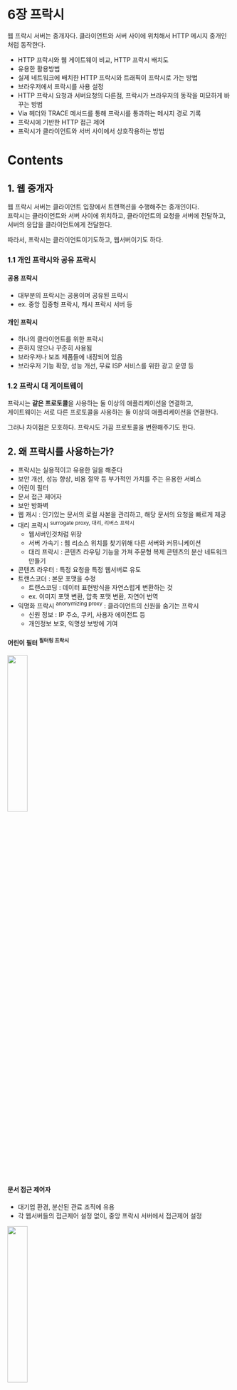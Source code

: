 <h1>6장 프락시</h1>

웹 프락시 서버는 중개자다. 클라이언트와 서버 사이에 위치해서 HTTP 메시지 중개인 처럼 동작한다.

- HTTP 프락시와 웹 게이트웨이 비교, HTTP 프락시 배치도
- 유용한 활용방법
- 실제 네트워크에 배치한 HTTP 프락시와 트래픽이 프락시로 가는 방법
- 브라우저에서 프락시를 사용 설정
- HTTP 프락시 요청과 서버요청의 다른점, 프락시가 브라우저의 동작을 미묘하게 바꾸는 방법
- Via 헤더와 TRACE 메서드를 통해 프락시를 통과하는 메시지 경로 기록
- 프락시에 기반한 HTTP 접근 제어
- 프락시가 클라이언트와 서버 사이에서 상호작용하는 방법

# Contents

## 1. 웹 중개자

웹 프락시 서버는 클라이언트 입장에서 트랜잭션을 수행해주는 중개인이다.  
프락시는 클라이언트와 서버 사이에 위치하고, 클라이언트의 요청을 서버에 전달하고, 서버의 응답을 클라이언트에게 전달한다.

따라서, 프락시는 클라이언트이기도하고, 웹서버이기도 하다.

### 1.1 개인 프락시와 공유 프락시

#### 공용 프락시

- 대부분의 프락시는 공용이며 공유된 프락시
- ex. 중앙 집중형 프락시, 캐시 프락시 서버 등

#### 개인 프락시

- 하나의 클라이언트를 위한 프락시
- 흔하지 않으나 꾸준히 사용됨
- 브라우저나 보조 제품들에 내장되어 있음
- 브라우저 기능 확장, 성능 개선, 무료 ISP 서비스를 위한 광고 운영 등

### 1.2 프락시 대 게이트웨이

프락시는 **같은 프로토콜**을 사용하는 둘 이상의 애플리케이션을 연결하고,  
게이트웨이는 서로 다른 프로토콜을 사용하는 둘 이상의 애플리케이션을 연결한다.

그러나 차이점은 모호하다. 프락시도 가끔 프로토콜을 변환해주기도 한다.

## 2. 왜 프락시를 사용하는가?

- 프락시는 실용적이고 유용한 일을 해준다
- 보안 개선, 성능 향상, 비용 절약 등 부가적인 가치를 주는 유용한 서비스
- 어린이 필터
- 문서 접근 제어자
- 보안 방화벽
- 웹 캐시 : 인기있는 문서의 로컬 사본을 관리하고, 해당 문서의 요청을 빠르게 제공
- 대리 프락시 <sup>surrogate proxy, 대리, 리버스 프락시</sup>
    - 웹서버인것처럼 위장
    - 서버 가속기 : 웹 리소스 위치를 찾기위해 다른 서버와 커뮤니케이션
    - 대리 프락시 : 콘텐츠 라우팅 기능을 가져 주문형 복제 콘텐츠의 분산 네트워크 만들기
- 콘텐츠 라우터 : 특정 요청을 특정 웹서버로 유도
- 트랜스코더 : 본문 포맷을 수정
    - 트랜스코딩 : 데이터 표현방식을 자연스럽게 변환하는 것
    - ex. 이미지 포맷 변환, 압축 포맷 변환, 자연어 번역
- 익명화 프락시 <sup>anonymizing proxy</sup> : 클라이언트의 신원을 숨기는 프락시
    - 신원 정보 : IP 주소, 쿠키, 사용자 에이전트 등
    - 개인정보 보호, 익명성 보방에 기여

#### 어린이 필터 <sup>필터링 프락시</sup>

<img src="img_2.png"  width="30%"/>  

#### 문서 접근 제어자

- 대기업 환경, 분산된 관료 조직에 유용
- 각 웹서버들의 접근제어 설정 없이, 중앙 프락시 서버에서 접근제어 설정

<img src="img_4.png"  width="30%"/>  

#### 보안 방화벽

- 네트워크 보안 엔지니어가 보안 강화를 위해 사용
- 프락시 서버가 조직에 들어오고 나가는 응용 프로토콜 통제
- hook 제공

<img src="img_5.png"  width="30%"/>

## 3. 프락시는 어디에 있는가?

### 3.1 프락시 서버 배치

사용 목적에 따라 어디에든 배치가 가능하다.

#### 출구 프락시 <sup>Egress</sup>

- 네트워크 출구에 위치
- LAN 과 더 큰 인터넷 사이를 오가는 트래픽 제어를 위함
- 회사 LAN 밖의 악의적인 해커 공격을 막는 방화벽 역할
- 인터넷 요금 절약, 트래픽 성능 개선
- 학교의 불건전 컨텐츠 필터링 프락시
- ex. 회사, 학교, 도서관, 인터넷 카페 등

#### 접근 프락시 <sup>Ingress</sup>

- ISP 접근 지점에 위치
- 클라이언트의 모든 요청을 종합적으로 처리하기 위함
- 다운로드 속도 개선, 캐시

#### 대리 프락시 <sup>Surrogate, Reverse</sup>

- 웹 서버 바로 앞 위치
- 웹 서버로 향하는 모든 요청 처리
- 필요 시에만 웹서버로 요청 보냄
- 웹 서버에 보안기능 추가, 성능 개선
- 일반적으로 웹서버의 이름과 IP 주소로 스스로를 가장하기 떄문에
    - 클라이언트는 대리 프락시를 웹 서버로 착각하고 모든 요청을 대리 프락시로 보냄

#### 네트워크 교환 프락시 <sup>Network Switching</sup>

- 네트워크 사이의 피어링 교환 지점에 위치
- 캐시를 이요해 인터넷 교차로의 혼잡 완화
- 트래픽 흐름 감시

### 3.2 프락시 계층

<img src="img.png"  width="60%"/>

- 프락시를 계층적 <sup>부모-자식 관계</sup>으로 배치 가능
    - 부모 : 상대적으로 인바운드
    - 자식 : 상대적으로 아웃바운드
- 서버 도착까지 프락시에 프락시를 거쳐 이동

#### 프락시 계층 콘텐츠 라우팅

프락시 계층에서 동적으로 라우팅 가능하다.  
동적 라우팅은 로직은 제품 <sup>설정 파일, 스크립트 언어, 플러그인 등</sup>에 따라 다르게 구현할 수 있다.

- 캐시
    - 프락시는 가까운 캐시서버에 요청을 보내 캐시를 반환하거나 그럴 수 없을 떄만 부모 프락시에 라우팅
- 특정 포맷에 특화된 압축 프락시
    - 특정 파일 포맷에 대한 요청인 경우 특화된 압축 프락시에 보내어 해당 포맷을 압축하여 빠르게 클라이언트에게 반환

#### 동적 라우팅이 필요한 경우

- 부하 균형
    - 현재 부모 프락시의 작업량 수준을 판단하여 부모 프락시에 라우팅
- 지리적 인접성
    - 원 서버의 지역을 담당하는 부모 프락시에 라우팅
- 프로토콜 / 타입 라우팅
    - URI로부터 특별한 자우너의 요청은 특별한 프락시로 라우팅하여 특별한 프로토콜로 처리
- 유료 서비스 가입자
    - 성능을 위해 추가금을 지불했다면, 그에 대응하는 대형 캐시나 압축엔진으로 라우팅

### 3.3 어떻게 프락시가 트래픽을 처리하는가

HTTP 트래픽이 웹서버가 아닌 프락시로 가게 하는 방법

- 클라이언트 수정
    - 브라우저의 자동 프락시 설정
- 네트워크 수정 : 인터셉트 프락시
    - 네트워크 인프라를 가로채서 웹 트래픽을 프락시로 가도록 조정하는 방법
    - 스위칭 장치, 라우팅 장치 필요
- DNS 이름공간 수정 : 대리 프락시 이용
    - DNS 이름 테이블 수동 편집 or 동적 DNS 서버 이용
- 웹 서버 수정 : HTTP 리다이렉션 이용하여 프락시로 리다이렉트

## 4. 클라이언트 프락시 설정

- 수동 설정
- 브라우저 기본 설정
- 프락시 자동 설정 <sup>Proxy Auto-Configuration, PAC</sup>
- WPAD <sup>Web Proxy Auto-Discovery</sup> 프락시 발견

### 4.1 클라이언트 프락시 설정: 수동

- 브라우저에서 프락시의 호스트와 포트를 지정 가능
- 단순하지만 유연하지 못함

### 4.2 클라이언트 프락시 설정 : PAC 파일

- 자바스크립트 프로그램
- 상황에 맞게 동적으로 프락시 설정

#### 설정 방법

- 웹 서버에 PAC 파일을 두고, 브라우저가 PAC 파일을 찾아서 실행하도록 설정
- .pac 파일

#### PAC 파일의 구조

```javascript
/**
 * DIRECT : 프락시를 사용하지 않는다.
 * PROXY [host]:[port] : 프락시를 사용한다.
 * SOCKS [host]:[port] : SOCKS 프락시를 사용한다.
 * */
// http 요청이 들어오면 프락시 proxy.example.com:8080으로 보낸다.
function FindProxyForURL(url, host) {
    if (url.substring(0, 5) == "http:") {
        return "PROXY proxy.example.com:8080";
    } else {
        return "DIRECT";
    }
}
```

### 4.3 클라이언트 프락시 설정 : WPAD

- 웹 프락시 자동발견 프로토콜
- 브라우저에게 알맞는 PAC 파일을 자동으로 찾아주는 알고리즘

#### WPAD 클라이언트 동작

- PAC URI를 WPAD를 사용하여 찾음
- 주어진 URI에서 PAC 파일을 다운로드
- 프락시를 알아내기위해 PAC 실행
- 프락시에 요청

#### WPAD 알고리즘 우선순위

1. DHCP
2. SLP
3. DNS well-known host
4. DNS SRV record
5. DNS TXT record 안의 서비스 URI

## 5. 프락시 요청의 미묘한 특징들

### 5.1 프락시 URI는 서버 URI와 다르다

> ### http 메시지
>
> GET /index.html HTTP/1.1   
> ...
>
> ### 프락시 http 메시지
>
> GET httpL//www.example.com/index.html HTTP/1.1    
> ...

- 프락시의 URI는 full URI
- 프락시가 아닌 서버 요청은 자신의 호스트명과 포트번호를 알아서 불필요
- 프락시 요청은 프락시 서버가 목적지의 스킴, 호스트, 포트를 알아야함

### 5.2 가상 호스팅에서 일어나는 같은 문제

- 가상 호스팅 : 하나의 웹서버를 여러 웹사이트가 공유
- 가상 호스팅 웹서버는 Host 헤더 요구
    - Host 헤더 : 호스트와 포트 정보 담김

### 5.3 인터셉트 프락시는 부분 URI를 받는다

- 클라이언트는 프락시와 통신 중인지 모를 수도 있음
- 완전한 URI를 못 보낼 수도 있음

### 5.4 프락시는 프락시 요청과 서버 요청을 모두 다룰 수 있다

#### 완전 URI와 부분 URI 사용 규칙

- 완전한 URI가 주어졌다면 프락시는 그것을 사용한다.
- 부분 URI가 주어졌고, Host 헤더가 있다면 Host 헤더를 사용해 목적지의 정보를 알아낸다.
- 부분 URI가 주어졌고, Host 헤더가 없다면 다음 방법을 이용해 알아낸다.
    - 대리 프락시라면, 프락시에 이미 실제 서버 정보가 있음
    - 다른 인터셉터 프락시가 가로채었었고, 해당 프락시가 서버정보를 두었다면 사용한다
    - 모두 실패라면 에러 메시지를 보낸다.

### 5.5 전송 중 URI 변경

- 프락시는 가능한 관대해야함
- 안그러면 상호운용성에 문제 발생 가능
- 경로 수정은 예외사항 1가지를 제외 모두 금지한다
    - 빈경로를 '/'으로 대체하는 것 외에

### 5.6 URI 클라이언트 자동확장과 호스트 명 분석 (Hostname Resolution)

- 브라우저는 프락시가 없다면 사용자의 URI를 기반으로 호스트명을 찾아낸다.
- ex. [확장 URL](../../1부_HTTP_웹의_기초/2장_URL과_리소스/README.md) 등

### 5.7 프락시 없는 URI 분석 (URI Resolution)

1. oreilly를 브라우저 검색창에 검색
2. DNS에 oreilly를 요청했으나 IP 없음
3. http://oreilly.com:80/으로 간주
4. reolution : DNS에 www.oreilly.com을 요청
5. 성공

### 5.8 명시적인 프락시를 사용할 떄의 URI 분석

- 프락시를 사용한다면 URL 확장과 같은 편리한 기능 사용 못함
- 타이핑한 그대로 요청을 보냄

### 5.9 인터셉트 프락시를 이용한 URI 분석

인터셉트 프락시는 클라이언트가 프락시인 줄 모르기 때문에,  
호스트명 확장이 가능함

1. 호스트명을 확장하여 원서버에 접속을 하려했지만
2. 인터셉터 프락시가 가로챔
3. 원 서버의 장애 유무와 상관 없이 인터셉터 프락시가 응답

## 6. 메시지 추적

<img src="img_1.png"  width="50%"/>

프락시가 흔해지면서, 프락시를 넘나드는 메시지의 흐름을 추적할 필요가 있어졌다.

### 6.1 Via 헤더

<img src="img_3.png"  width="50%"/>

- 메시지가 거쳐온 게이트웨이 홉, 프락시를 알려줌
- waypoint = 경유지

```
## isp http1.1, joes-hardware http1.0 2가지를 거쳐옴
Via : 1.1 prxy-62.irenes-isp.net, 1.0 cache.joes-hardware.com
```

#### Via 헤더의 문법

<img src="img_6.png"  width="40%"/>

- 프로토콜 : 중개자가 받은 프로토콜
- 프로토콜 버전 : 중개자가 받은 프로토콜 버전
- 노드 이름 : 중개자의 호스트:포트번호
- 노드 코멘트 : 중개자가 추가한 코멘트 (필수 아님)

#### Via 요청과 응답 경로

<img src="img_7.png"  width="50%"/>

- 요청과 응답에 각각 Via 헤더가 있음
- 요청 경로 그대로 응답 경로가 됨

#### Via 와 게이트웨이

<img src="img_8.png"  width="50%"/>

- 게이트웨이 : 다른 프로토콜로 변환

#### Server 헤더와 Via 헤더

```
Server : Apache/1.3.0 (Unix) Node/1.2.3
Server : Microsoft-IIS/4.0
```

- Server 헤더 : 서버가 사용하는 소프트웨어 정보
- **프락시는 응답 메시지의 Server 헤더를 수정하면 안됨**

#### Via가 개인정보 보호와 보안에 미치는 영향

- 방화벽 뒤에 있는 호스트의 경우 호스트명 노출을 하면 안된다
- 따라서 Via 헤더에 호스트명을 가명으로 교체한다
- Via헤더의 호스트명을 합칠 수도 있다
    - 프로토콜이 다른 경우 합치치 마라

### 6.2 TRACE 메서드

<img src="img_9.png"  width="50%"/>

- 프락시의 흐름을 디버깅할 필요성
- HTTP 프락시 네트워크를 통해 hop by hop으로 메시지 내용이 어떻게 바뀌어갔는지 디버깅
- TRACE 메서드를 사용하면 목적지 서버에 도착했을 때 전체 요청메시지를 HTTP 응답메시지 본문에 포함해서 보내줌
- **널리 구현되어있지는 않음**

#### Max-Forwards 헤더

- Trace 메서드의 특성상 무한루프에 빠질 수 있음
- 프락시 개수 제한
- 정수 : 프락시가 다음 몇 개의 서버까지 전달 될 수 있는지 숫자로 표현
- 0 : 더 이상 다음 서버로 가지말고 TRACE 메시지를 응답

## 7. 프락시 인증

## 8. 프락시 상호운용성

### 8.1 지원하지 않는 헤더와 메서드 다루기

### 8.2 OPTIONS: 어떤 기능을 지원하는지 알아보기

### 8.3 Allow 헤더

## 9. 추가정보
